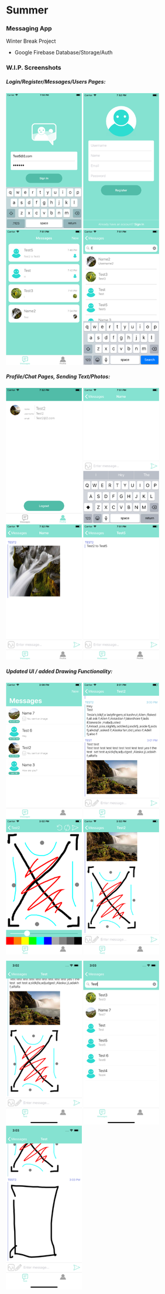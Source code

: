# Summer
### Messaging App
Winter Break Project
 - Google Firebase Database/Storage/Auth

### W.I.P. Screenshots
##### Login/Register/Messages/Users Pages:
 <img src="screenshots/login2.png" width="207" height="370"> <img src="screenshots/register.png" width="207" height="370"> <img src="screenshots/chatList.png" width="207" height="370"> <img src="screenshots/discover.png" width="207" height="370"> 
 
##### Profile/Chat Pages, Sending Text/Photos:
 <img src="screenshots/profile.png" width="207" height="370"> <img src="screenshots/chat.png" width="207" height="370"> <img src="screenshots/chat2.png" width="207" height="370"> <img src="screenshots/chat3.png" width="207" height="370">
 
##### Updated UI / added Drawing Functionality:
 <img src="screenshots/7home.png" width="207" height="370"> <img src="screenshots/7messages.png" width="207" height="370"> <img src="screenshots/7draw.png" width="207" height="370"> <img src="screenshots/7messages2.png" width="207" height="370">
 
 <img src="screenshots/Xmessages2.png" width="207" height="447.5"> <img src="screenshots/Xdiscover.png" width="207" height="447.5"> <img src="screenshots/Xmessages.png" width="207" height="447.5">

